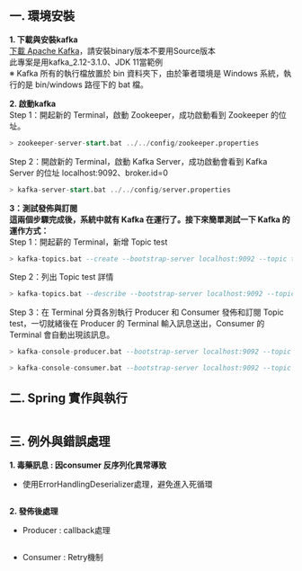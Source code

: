 **一. 環境安裝** 
---
**1. 下載與安裝kafka**    
[下載 Apache Kafka](https://kafka.apache.org/downloads)，請安裝binary版本不要用Source版本  
此專案是用kafka_2.12-3.1.0、JDK 11當範例  
※ Kafka 所有的執行檔放置於 bin 資料夾下，由於筆者環境是 Windows 系統，執行的是 bin/windows 路徑下的 bat 檔。

**2. 啟動kafka**  
Step 1：開起新的 Terminal，啟動 Zookeeper，成功啟動看到 Zookeeper 的位址。  
```sql
> zookeeper-server-start.bat ../../config/zookeeper.properties
```
Step 2：開啟新的 Terminal，啟動 Kafka Server，成功啟動會看到 Kafka Server 的位址 localhost:9092、broker.id=0
```sql
> kafka-server-start.bat ../../config/server.properties
```

**3：測試發佈與訂閱**  
**這兩個步驟完成後，系統中就有 Kafka 在運行了。接下來簡單測試一下 Kafka 的運作方式：**  
Step 1：開起薪的 Terminal，新增 Topic test  
```sql
> kafka-topics.bat --create --bootstrap-server localhost:9092 --topic test --replication-factor 1 --partitions 1
```
Step 2：列出 Topic test 詳情  
```sql
> kafka-topics.bat --describe --bootstrap-server localhost:9092 --topic test
```
Step 3：在 Terminal 分頁各別執行 Producer 和 Consumer 發佈和訂閱 Topic test，一切就緒後在 Producer 的 Terminal 輸入訊息送出，Consumer 的 Terminal 會自動出現該訊息。  
```sql
> kafka-console-producer.bat --bootstrap-server localhost:9092 --topic test
```
```sql
> kafka-console-consumer.bat --bootstrap-server localhost:9092 --topic test
```

**二. Spring 實作與執行** 
---
```sql
```

**三. 例外與錯誤處理** 
---
**1. 毒藥訊息 : 因consumer 反序列化異常導致**
  - 使用ErrorHandlingDeserializer處理，避免進入死循環
  ```sql
  ```
**2. 發佈後處理**
  - Producer : callback處理
  ```sql
  ```
  - Consumer : Retry機制
  ```sql
  ```
